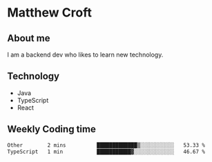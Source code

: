# Matthew Croft

## About me
I am a backend dev who likes to learn new technology. 

## Technology
- Java
- TypeScript
- React

## Weekly Coding time
<!--START_SECTION:waka-->

```txt
Other        2 mins          █████████████▒░░░░░░░░░░░   53.33 %
TypeScript   1 min           ███████████▓░░░░░░░░░░░░░   46.67 %
```

<!--END_SECTION:waka-->
